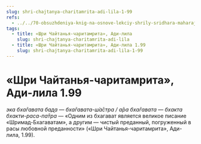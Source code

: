 ```yaml
---
slug: shri-chajtanya-charitamrita-adi-lila-1-99
refs:
  - ../../70-obsuzhdeniya-knig-na-osnove-lekciy-shrily-sridhara-maharaja/1121-1981-08-20-a2-o-kvalifikatsii-dlya-chteniya-i-napisanii-shri-shri-prapanna-dzhivanamritam.md
tags:
  - title: «Шри Чайтанья-чаритамрита», Ади-лила
    slug: shri-chajtanya-charitamrita-adi-lila
  - title: «Шри Чайтанья-чаритамрита», Ади-лила 1.99
    slug: shri-chajtanya-charitamrita-adi-lila-1-99
---
```


# «Шри Чайтанья-чаритамрита», Ади-лила 1.99

*эка бха̄гавата бад̣а — бха̄гавата-ш́а̄стра / а̄ра бха̄гавата — бхакта бхакти-раса-па̄тра* — «Одним из бхагават является великое писание «Шримад-Бхагаватам», а другим — чистый преданный, погруженный в расы любовной преданности» («Шри Чайтанья-чаритамрита», Ади-лила, 1.99).


